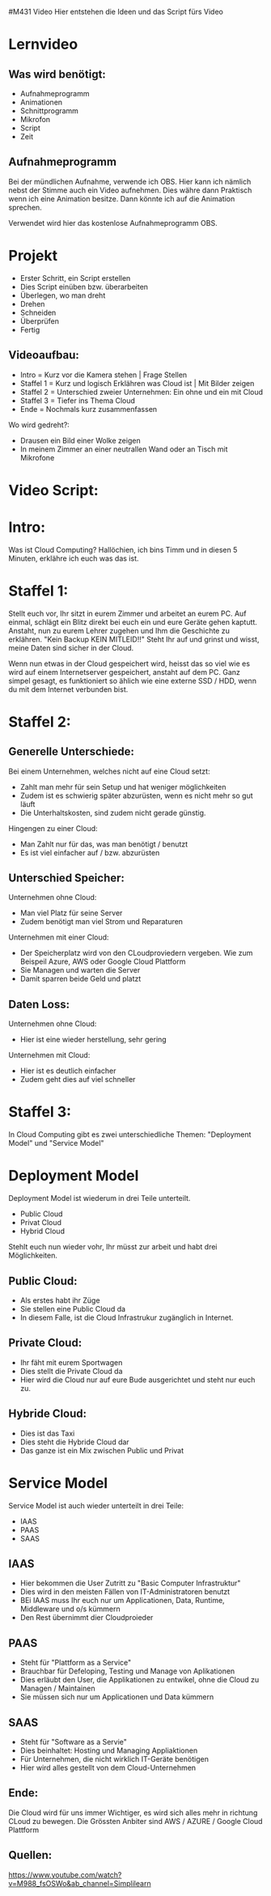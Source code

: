 #M431 Video
Hier entstehen die Ideen und das Script fürs Video

# Lernvideo


## Was wird benötigt: 

- Aufnahmeprogramm
- Animationen
- Schnittprogramm
- Mikrofon
- Script
- Zeit 

## Aufnahmeprogramm
Bei der mündlichen Aufnahme, verwende ich OBS. Hier kann ich nämlich nebst der Stimme auch ein Video aufnehmen. 
Dies währe dann Praktisch wenn ich eine Animation besitze. Dann könnte ich auf die Animation sprechen. 

Verwendet wird hier das kostenlose Aufnahmeprogramm OBS. 

# Projekt
- Erster Schritt, ein Script erstellen 
- Dies Script einüben bzw. überarbeiten
- Überlegen, wo man dreht
- Drehen
- Schneiden 
- Überprüfen 
- Fertig



## Videoaufbau:
- Intro 	  = 	Kurz vor die Kamera stehen | Frage Stellen 
- Staffel 1 = 	Kurz und logisch Erklähren was Cloud ist | Mit Bilder zeigen
- Staffel 2 = 	Unterschied zweier Unternehmen: Ein ohne und ein mit Cloud
- Staffel 3 = 	Tiefer ins Thema Cloud 
- Ende 	    = 	Nochmals kurz zusammenfassen 

Wo wird gedreht?: 
- Drausen ein Bild einer Wolke zeigen 
- In meinem Zimmer an einer neutrallen Wand oder an Tisch mit Mikrofone 


# Video Script:
# Intro: 

Was ist Cloud Computing? 
Hallöchien, ich bins Timm und in diesen 5 Minuten, erklähre ich euch was das ist. 


# Staffel 1: 

Stellt euch vor, Ihr sitzt in eurem Zimmer und arbeitet an eurem PC. 
Auf einmal, schlägt ein Blitz direkt bei euch ein und eure Geräte gehen kaptutt. 
Anstaht, nun zu eurem Lehrer zugehen und Ihm die Geschichte zu erklähren. "Kein Backup KEIN MITLEID!!"
Steht Ihr auf und grinst und wisst, meine Daten sind sicher in der Cloud. 

Wenn nun etwas in der Cloud gespeichert wird, heisst das so viel wie es wird auf einem Internetserver gespeichert, anstaht auf dem PC. 
Ganz simpel gesagt, es funktioniert so ählich wie eine externe SSD / HDD, wenn du mit dem Internet verbunden bist. 


# Staffel 2: 


## Generelle Unterschiede: 

Bei einem Unternehmen, welches nicht auf eine Cloud setzt: 
- Zahlt man mehr für sein Setup und hat weniger möglichkeiten 
- Zudem ist es schwierig später abzurüsten, wenn es nicht mehr so gut läuft
- Die Unterhaltskosten, sind zudem nicht gerade günstig.   

Hingengen zu einer Cloud: 
- Man Zahlt nur für das, was man benötigt / benutzt 
- Es ist viel einfacher auf / bzw. abzurüsten 


## Unterschied Speicher: 

Unternehmen ohne Cloud: 
- Man viel Platz für seine Server
- Zudem benötigt man viel Strom und Reparaturen 

Unternehmen mit einer Cloud: 
- Der Speicherplatz wird von den CLoudproviedern vergeben. Wie zum Beispeil Azure, AWS oder Google Cloud Plattform 
- Sie Managen und warten die Server 
- Damit sparren beide Geld und platzt 


## Daten Loss: 
Unternehmen ohne Cloud: 
- Hier ist eine wieder herstellung, sehr gering

Unternehmen mit Cloud: 
- Hier ist es deutlich einfacher
- Zudem geht dies auf viel schneller


# Staffel 3: 

In Cloud Computing gibt es zwei unterschiedliche Themen: 
"Deployment Model" und "Service Model"

# Deployment Model 
Deployment Model ist wiederum in drei Teile unterteilt. 
- Public Cloud 
- Privat Cloud 
- Hybrid Cloud 


Stehlt euch nun wieder vohr, Ihr müsst zur arbeit und habt drei Möglichkeiten. 

## Public Cloud: 
- Als erstes habt ihr Züge
- Sie stellen eine Public Cloud da 
- In diesem Falle, ist die Cloud Infrastrukur zugänglich in Internet. 


## Private Cloud:
- Ihr fäht mit eurem Sportwagen
- Dies stellt die Private Cloud da
- Hier wird die Cloud nur auf eure Bude ausgerichtet und steht nur euch zu. 

## Hybride Cloud: 
- Dies ist das Taxi 
- Dies steht die Hybride Cloud dar 
- Das ganze ist ein Mix zwischen Public und Privat 



# Service Model
Service Model ist auch wieder unterteilt in drei Teile:      
- IAAS 
- PAAS
- SAAS

## IAAS 
- Hier bekommen die User Zutritt zu "Basic Computer Infrastruktur"
- Dies wird in den meisten Fällen von IT-Administratoren benutzt
- BEi IAAS muss Ihr euch nur um Applicationen, Data, Runtime, Middleware und o/s kümmern 
- Den Rest übernimmt dier Cloudproieder

## PAAS
- Steht für "Plattform as a Service"
- Brauchbar für Defeloping, Testing und Manage von Aplikationen
- Dies erläubt den User, die Applikationen zu entwikel, ohne die Cloud zu Managen / Maintainen
- Sie müssen sich nur um Applicationen und Data kümmern 

## SAAS
- Steht für "Software as a Servie"
- Dies beinhaltet: Hosting und Managing Appliaktionen 
- Für Unternehmen, die nicht wirklich IT-Geräte benötigen
- Hier wird alles gestellt von dem Cloud-Unternehmen 



## Ende: 
Die Cloud wird für uns immer Wichtiger, es wird sich alles mehr in richtung CLoud zu bewegen. 
Die Grössten Anbiter sind AWS / AZURE / Google Cloud Plattform

 
## Quellen: 
https://www.youtube.com/watch?v=M988_fsOSWo&ab_channel=Simplilearn


  
